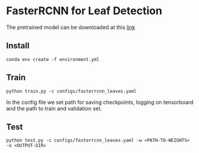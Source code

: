 # FasterRCNN for Leaf Detection

The pretrained model can be downloaded at this [link](https://www.ipb.uni-bonn.de/html/projects/phenobench/rcnn/leaf_detection/last.pt)

## Install
`conda env create -f environment.yml`

## Train
`python train.py -c configs/fasterrcnn_leaves.yaml`


In the config file we set path for saving checkpoints, logging on tensorboard and the path to train and validation set. 

## Test
`python test.py -c configs/fasterrcnn_leaves.yaml -w <PATH-TO-WEIGHTS>  -o <OUTPUT-DIR>`